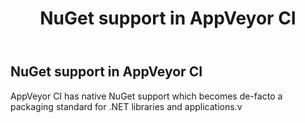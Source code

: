 ﻿---
layout: post
title: NuGet support in AppVeyor CI
categories: kb
---

## NuGet support in AppVeyor CI

AppVeyor CI has native NuGet support which becomes de-facto a packaging standard for .NET libraries and applications.v